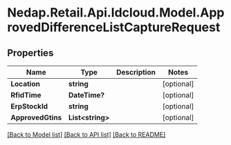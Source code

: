 # Nedap.Retail.Api.Idcloud.Model.ApprovedDifferenceListCaptureRequest
## Properties

Name | Type | Description | Notes
------------ | ------------- | ------------- | -------------
**Location** | **string** |  | [optional] 
**RfidTime** | **DateTime?** |  | [optional] 
**ErpStockId** | **string** |  | [optional] 
**ApprovedGtins** | **List&lt;string&gt;** |  | [optional] 

[[Back to Model list]](../README.md#documentation-for-models) [[Back to API list]](../README.md#documentation-for-api-endpoints) [[Back to README]](../README.md)

